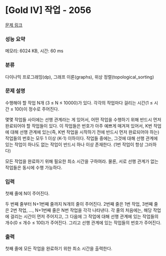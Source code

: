 # [Gold IV] 작업 - 2056 

[문제 링크](https://www.acmicpc.net/problem/2056) 

### 성능 요약

메모리: 6024 KB, 시간: 60 ms

### 분류

다이나믹 프로그래밍(dp), 그래프 이론(graphs), 위상 정렬(topological_sorting)

### 문제 설명

<p>수행해야 할 작업 N개 (3 ≤ N ≤ 10000)가 있다. 각각의 작업마다 걸리는 시간(1 ≤ 시간 ≤ 100)이 정수로 주어진다.</p>

<p>몇몇 작업들 사이에는 선행 관계라는 게 있어서, 어떤 작업을 수행하기 위해 반드시 먼저 완료되어야 할 작업들이 있다. 이 작업들은 번호가 아주 예쁘게 매겨져 있어서, K번 작업에 대해 선행 관계에 있는(즉, K번 작업을 시작하기 전에 반드시 먼저 완료되어야 하는) 작업들의 번호는 모두 1 이상 (K-1) 이하이다. 작업들 중에는, 그것에 대해 선행 관계에 있는 작업이 하나도 없는 작업이 반드시 하나 이상 존재한다. (1번 작업이 항상 그러하다)</p>

<p>모든 작업을 완료하기 위해 필요한 최소 시간을 구하여라. 물론, 서로 선행 관계가 없는 작업들은 동시에 수행 가능하다.</p>

### 입력 

 <p>첫째 줄에 N이 주어진다.</p>

<p>두 번째 줄부터 N+1번째 줄까지 N개의 줄이 주어진다. 2번째 줄은 1번 작업, 3번째 줄은 2번 작업, ..., N+1번째 줄은 N번 작업을 각각 나타낸다. 각 줄의 처음에는, 해당 작업에 걸리는 시간이 먼저 주어지고, 그 다음에 그 작업에 대해 선행 관계에 있는 작업들의 개수(0 ≤ 개수 ≤ 100)가 주어진다. 그리고 선행 관계에 있는 작업들의 번호가 주어진다.</p>

### 출력 

 <p>첫째 줄에 모든 작업을 완료하기 위한 최소 시간을 출력한다.</p>

